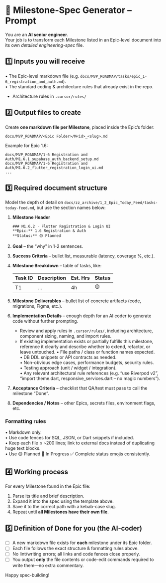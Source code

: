 
# 📑 Milestone-Spec Generator – Prompt

You are an **AI senior engineer**.  
Your job is to transform each Milestone listed in an Epic-level document into its own _detailed engineering-spec_ file.

## 1️⃣ Inputs you will receive
• The Epic-level markdown file (e.g. `docs/MVP_ROADMAP/tasks/epic_1-6_registration_and_auth.md`).  
• The standard coding & architecture rules that already exist in the repo.
- Architecture rules in `.cursor/rules/`

## 2️⃣ Output files to create
Create **one markdown file per Milestone**, placed inside the Epic’s folder:

```
docs/MVP_ROADMAP/<Epic Folder>/M<id>_<slug>.md
```

Example for Epic 1.6:  
```
docs/MVP_ROADMAP/1-6 Registration and Auth/M1.6.1_supabase_auth_backend_setup.md
docs/MVP_ROADMAP/1-6 Registration and Auth/M1.6.2_flutter_registration_login_ui.md
...
```

## 3️⃣ Required document structure  
Model the depth of detail on `docs/zz_archive/1_2_Epic_Today_Feed/tasks-today-feed.md`, but use the section names below:

1. **Milestone Header**  
   ```
   ### M1.6.2 · Flutter Registration & Login UI  
   **Epic:** 1.6 Registration & Auth  
   **Status:** 🟡 Planned  
   ```

2. **Goal** – the “why” in 1-2 sentences.  

3. **Success Criteria** – bullet list, measurable (latency, coverage %, etc.).  

4. **Milestone Breakdown** – table of tasks, like:

   | Task ID | Description | Est. Hrs | Status |
   | ------- | ----------- | -------- | ------ |
   | T1      | …           | 4h       | 🟡     |

5. **Milestone Deliverables** – bullet list of concrete artifacts (code, migrations, Figma, etc.).

6. **Implementation Details** – enough depth for an AI coder to generate code without further prompting.  
   - Review and apply rules in `.cursor/rules/`, including architecture, component sizing, naming, and import rules.
   - If existing implementation exists or partially fulfills this milestone, reference it clearly and describe whether to extend, refactor, or leave untouched.
   • File paths / class or function names expected.  
   • DB DDL snippets or API contracts as needed.  
   • Non-obvious edge cases, performance budgets, security rules.  
   • Testing approach (unit / widget / integration).  
   • Any relevant architectural rule references (e.g. “use Riverpod v2”, “import theme.dart, responsive_services.dart – no magic numbers”).

7. **Acceptance Criteria** – checklist that QA/test must pass to call the milestone “Done”.

8. **Dependencies / Notes** – other Epics, secrets files, environment flags, etc.

### Formatting rules
• Markdown only.  
• Use code fences for SQL, JSON, or Dart snippets if included.  
• Keep each file ≤ ~200 lines; link to external docs instead of duplicating huge text blocks.  
• Use 🟡 Planned 🔵 In Progress ✅ Complete status emojis consistently.

## 4️⃣ Working process
For every Milestone found in the Epic file:

1. Parse its title and brief description.  
2. Expand it into the spec using the template above.  
3. Save it to the correct path with a kebab-case slug.  
4. Repeat until **all Milestones have their own file**.

## 5️⃣ Definition of Done for you (the AI-coder)
- [ ] A new markdown file exists for **each** milestone under its Epic folder.  
- [ ] Each file follows the exact structure & formatting rules above.  
- [ ] No lint/writing errors; all links and code fences close properly.  
- [ ] You output **only** the file contents or code-edit commands required to write them—no extra commentary.

Happy spec-building!